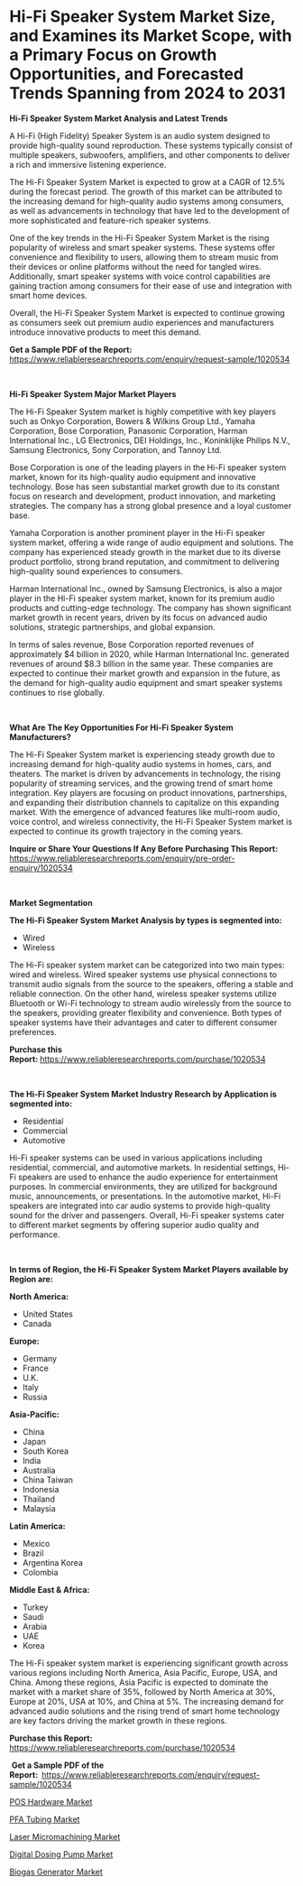 <p><h1>Hi-Fi Speaker System Market Size, and Examines its Market Scope, with a Primary Focus on Growth Opportunities, and Forecasted Trends Spanning from 2024 to 2031</h1></p><p><strong>Hi-Fi Speaker System Market Analysis and Latest Trends</strong></p>
<p><p>A Hi-Fi (High Fidelity) Speaker System is an audio system designed to provide high-quality sound reproduction. These systems typically consist of multiple speakers, subwoofers, amplifiers, and other components to deliver a rich and immersive listening experience.</p><p>The Hi-Fi Speaker System Market is expected to grow at a CAGR of 12.5% during the forecast period. The growth of this market can be attributed to the increasing demand for high-quality audio systems among consumers, as well as advancements in technology that have led to the development of more sophisticated and feature-rich speaker systems.</p><p>One of the key trends in the Hi-Fi Speaker System Market is the rising popularity of wireless and smart speaker systems. These systems offer convenience and flexibility to users, allowing them to stream music from their devices or online platforms without the need for tangled wires. Additionally, smart speaker systems with voice control capabilities are gaining traction among consumers for their ease of use and integration with smart home devices.</p><p>Overall, the Hi-Fi Speaker System Market is expected to continue growing as consumers seek out premium audio experiences and manufacturers introduce innovative products to meet this demand.</p></p>
<p><strong>Get a Sample PDF of the Report:&nbsp;</strong> <a href="https://www.reliableresearchreports.com/enquiry/request-sample/1020534">https://www.reliableresearchreports.com/enquiry/request-sample/1020534</a></p>
<p>&nbsp;</p>
<p><strong>Hi-Fi Speaker System Major Market Players</strong></p>
<p><p>The Hi-Fi Speaker System market is highly competitive with key players such as Onkyo Corporation, Bowers & Wilkins Group Ltd., Yamaha Corporation, Bose Corporation, Panasonic Corporation, Harman International Inc., LG Electronics, DEI Holdings, Inc., Koninklijke Philips N.V., Samsung Electronics, Sony Corporation, and Tannoy Ltd.</p><p>Bose Corporation is one of the leading players in the Hi-Fi speaker system market, known for its high-quality audio equipment and innovative technology. Bose has seen substantial market growth due to its constant focus on research and development, product innovation, and marketing strategies. The company has a strong global presence and a loyal customer base.</p><p>Yamaha Corporation is another prominent player in the Hi-Fi speaker system market, offering a wide range of audio equipment and solutions. The company has experienced steady growth in the market due to its diverse product portfolio, strong brand reputation, and commitment to delivering high-quality sound experiences to consumers.</p><p>Harman International Inc., owned by Samsung Electronics, is also a major player in the Hi-Fi speaker system market, known for its premium audio products and cutting-edge technology. The company has shown significant market growth in recent years, driven by its focus on advanced audio solutions, strategic partnerships, and global expansion.</p><p>In terms of sales revenue, Bose Corporation reported revenues of approximately $4 billion in 2020, while Harman International Inc. generated revenues of around $8.3 billion in the same year. These companies are expected to continue their market growth and expansion in the future, as the demand for high-quality audio equipment and smart speaker systems continues to rise globally.</p></p>
<p>&nbsp;</p>
<p><strong>What Are The Key Opportunities For Hi-Fi Speaker System Manufacturers?</strong></p>
<p><p>The Hi-Fi Speaker System market is experiencing steady growth due to increasing demand for high-quality audio systems in homes, cars, and theaters. The market is driven by advancements in technology, the rising popularity of streaming services, and the growing trend of smart home integration. Key players are focusing on product innovations, partnerships, and expanding their distribution channels to capitalize on this expanding market. With the emergence of advanced features like multi-room audio, voice control, and wireless connectivity, the Hi-Fi Speaker System market is expected to continue its growth trajectory in the coming years.</p></p>
<p><strong>Inquire or Share Your Questions If Any Before Purchasing This Report:</strong> <a href="https://www.reliableresearchreports.com/enquiry/pre-order-enquiry/1020534">https://www.reliableresearchreports.com/enquiry/pre-order-enquiry/1020534</a></p>
<p>&nbsp;</p>
<p><strong>Market Segmentation</strong></p>
<p><strong>The Hi-Fi Speaker System Market Analysis by types is segmented into:</strong></p>
<p><ul><li>Wired</li><li>Wireless</li></ul></p>
<p><p>The Hi-Fi speaker system market can be categorized into two main types: wired and wireless. Wired speaker systems use physical connections to transmit audio signals from the source to the speakers, offering a stable and reliable connection. On the other hand, wireless speaker systems utilize Bluetooth or Wi-Fi technology to stream audio wirelessly from the source to the speakers, providing greater flexibility and convenience. Both types of speaker systems have their advantages and cater to different consumer preferences.</p></p>
<p><strong>Purchase this Report:&nbsp;</strong><a href="https://www.reliableresearchreports.com/purchase/1020534">https://www.reliableresearchreports.com/purchase/1020534</a></p>
<p>&nbsp;</p>
<p><strong>The Hi-Fi Speaker System Market Industry Research by Application is segmented into:</strong></p>
<p><ul><li>Residential</li><li>Commercial</li><li>Automotive</li></ul></p>
<p><p>Hi-Fi speaker systems can be used in various applications including residential, commercial, and automotive markets. In residential settings, Hi-Fi speakers are used to enhance the audio experience for entertainment purposes. In commercial environments, they are utilized for background music, announcements, or presentations. In the automotive market, Hi-Fi speakers are integrated into car audio systems to provide high-quality sound for the driver and passengers. Overall, Hi-Fi speaker systems cater to different market segments by offering superior audio quality and performance.</p></p>
<p>&nbsp;</p>
<p><strong>In terms of Region, the Hi-Fi Speaker System Market Players available by Region are:</strong></p>
<p>
    <p> <strong> North America: </strong>
        <ul>
            <li>United States</li>
            <li>Canada</li>
        </ul>
        </p> 
    <p> <strong> Europe: </strong>
        <ul>
            <li>Germany</li>
            <li>France</li>
            <li>U.K.</li>
            <li>Italy</li>
            <li>Russia</li>
        </ul>
        </p> 
    <p> <strong> Asia-Pacific: </strong>
        <ul>
            <li>China</li>
            <li>Japan</li>
            <li>South Korea</li>
            <li>India</li>
            <li>Australia</li>
            <li>China Taiwan</li>
            <li>Indonesia</li>
            <li>Thailand</li>
            <li>Malaysia</li>
        </ul>
        </p> 
    <p> <strong> Latin America: </strong>
        <ul>
            <li>Mexico</li>
            <li>Brazil</li>
            <li>Argentina Korea</li>
            <li>Colombia</li>
        </ul>
        </p> 
    <p> <strong> Middle East & Africa: </strong>
        <ul>
            <li>Turkey</li>
            <li>Saudi</li>
            <li>Arabia</li>
            <li>UAE</li>
            <li>Korea</li>
        </ul>
    </p>
    </p>
<p><p>The Hi-Fi speaker system market is experiencing significant growth across various regions including North America, Asia Pacific, Europe, USA, and China. Among these regions, Asia Pacific is expected to dominate the market with a market share of 35%, followed by North America at 30%, Europe at 20%, USA at 10%, and China at 5%. The increasing demand for advanced audio solutions and the rising trend of smart home technology are key factors driving the market growth in these regions.</p></p>
<p><strong>Purchase this Report: </strong><a href="https://www.reliableresearchreports.com/purchase/1020534">https://www.reliableresearchreports.com/purchase/1020534</a></p>
<p>&nbsp;<strong>Get a Sample PDF of the Report:&nbsp;&nbsp;</strong><a href="https://www.reliableresearchreports.com/enquiry/request-sample/1020534">https://www.reliableresearchreports.com/enquiry/request-sample/1020534</a></p>
<p><strong></strong></p>
<p><p><a href="https://medium.com/@simonepurdy/pos-hardware-market-size-market-outlook-and-market-forecast-2024-to-2031-23a32409e74c">POS Hardware Market</a></p><p><a href="https://medium.com/@simonepurdy/pfa-tubing-market-insight-market-trends-growth-forecasted-from-2024-to-2031-4f2e5204166a">PFA Tubing Market</a></p><p><a href="https://medium.com/@simonepurdy/laser-micromachining-market-report-reveals-the-latest-trends-and-growth-opportunities-of-this-5e412c6862b1">Laser Micromachining Market</a></p><p><a href="https://medium.com/@simonepurdy/decoding-digital-dosing-pump-market-metrics-market-share-trends-and-growth-patterns-c83c2977ab6a">Digital Dosing Pump Market</a></p><p><a href="https://medium.com/@simonepurdy/biogas-generator-market-size-cagr-trends-2024-2030-aabc6c42ec04">Biogas Generator Market</a></p></p>